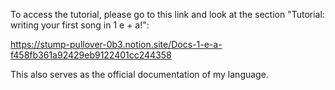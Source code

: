 To access the tutorial, please go to this link and look at the section "Tutorial: writing your first song in 1 e + a!":

<https://stump-pullover-0b3.notion.site/Docs-1-e-a-f458fb361a92429eb9122401cc244358>

This also serves as the official documentation of my language.
